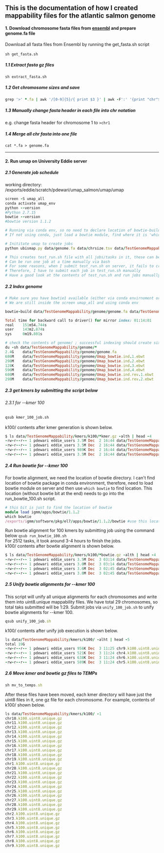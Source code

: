 ## This is the documentation of how I created mappability files for the atlantic salmon genome

#### 1. Download chromosome fasta files from [ensembl](https://ftp.ensembl.org/pub/release-108/fasta/salmo_salar/dna/) and prepare genome.fa file
Download all fasta files from Ensembl by running the get_fasta.sh script\
\
`sh get_fasta.sh`

##### 1.1 Extract fasta gz files

`sh extract_fasta.sh`

##### 1.2 Get chromosome sizes and save
```ruby
grep '>' *.fa | awk '/[0-9]{5}/{ print $3 }' | awk -F':' '{print "chr"$3"\t"$5}' > chrsize.tsv

```

##### 1.3 Manually change fasta header in each file into chr notation
e.g. change fasta header for chromosome 1 to `>chr1`

##### 1.4 Merge all chr fasta into one file
`cat *.fa > genome.fa`

---

#### 2. Run umap on University Eddie server

##### 2.1 Generate job schedule

working directory: /exports/eddie/scratch/pdewari/umap_salmon/umap/umap
```ruby
screen -S umap_all
conda activate umap_env
python --version
#Python 2.7.15
bowtie --version
#bowtie version 1.1.2

# Running via conda env, so no need to declare location of bowtie-build
# If not using conda, just load a bowtie module, find where it is 'which bowtie' and then use that location

# Inititate umap to create jobs
python ubismap.py data/genome.fa data/chrsize.tsv data/TestGenomeMappability all.q bowtie-build --kmer 100 150 -write_script test_run.sh

# This creates test_run.sh file with all jobs/tasks in it, these can be submitted to server directly, or
# Can be run one job at a time manually via bash
# For some reasons, when I submit test_run.sh on server, it fails to create kmers, presumably because it force uses python3
# Therefore, I have to submit each job in test_run.sh manually
# Have a good look at the contents of test_run.sh and run jobs manually (we will still use qsub to submit individual jobs)!!
```
##### 2.2 Index genome

```ruby
# Make sure you have bowtie1 available (either via conda envirnoment or by module load)
# We are still inside the screen umap_all and using conda env

bowtie-build data/TestGenomeMappability/genome/genome.fa data/TestGenomeMappability/genome/Umap_bowtie.ind

Total time for backward call to driver() for mirror index: 01:14:01
real    151m54.744s
user    143m2.874s
sys     0m19.801s

# check the contents of genome/ ; successful indexing should create six ebwt files
du -sh data/TestGenomeMappability/genome/*
2.4G	data/TestGenomeMappability/genome/genome.fa
686M	data/TestGenomeMappability/genome/Umap_bowtie.ind.1.ebwt
298M	data/TestGenomeMappability/genome/Umap_bowtie.ind.2.ebwt
128K	data/TestGenomeMappability/genome/Umap_bowtie.ind.3.ebwt
596M	data/TestGenomeMappability/genome/Umap_bowtie.ind.4.ebwt
686M	data/TestGenomeMappability/genome/Umap_bowtie.ind.rev.1.ebwt
298M	data/TestGenomeMappability/genome/Umap_bowtie.ind.rev.2.ebwt
```
##### 2.3 get kmers by submitting the script below

###### 2.3.1 for --kmer 100

`qsub kmer_100_job.sh` \
\
k100/ contents after kmer generation is shown below.

```ruby
$ ls data/TestGenomeMappability/kmers/k100/*kmer.gz -alth | head -4
-rw-r--r-- 1 pdewari eddie_users 3.5M Dec  2 16:44 data/TestGenomeMappability/kmers/k100/chr9.2510.100.kmer.gz
-rw-r--r-- 1 pdewari eddie_users 3.5M Dec  2 16:44 data/TestGenomeMappability/kmers/k100/chr9.2509.100.kmer.gz
-rw-r--r-- 1 pdewari eddie_users 989K Dec  2 16:44 data/TestGenomeMappability/kmers/k100/chr9.2511.100.kmer.gz
-rw-r--r-- 1 pdewari eddie_users 3.5M Dec  2 16:44 data/TestGenomeMappability/kmers/k100/chr9.2508.100.kmer.gz
```

##### 2.4 Run bowtie for --kmer 100
For bowtie alignment, we need the location of bowtie directory. I can't find location of bowtie package in conda environment, therefore, need to load
bowtie module on server and then use `which bowtie` to find location. This location (without bowtie bit at the end) needs to go into the run_bowtie_100.sh script.
```ruby
# this bit is just to find the location of bowtie
module load igmm/apps/bowtie/1.1.2
which bowtie
/exports/igmm/software/pkg/el7/apps/bowtie/1.1.2/bowtie #use this location without the 'bowtie' at the end
```
Run bowtie alignment for 100 kmers by submitting job using the command below
`qsub run_bowtie_100.sh` \
For 2512 tasks, it took around 3-4 hours to finish the jobs.
\
k100/ contents after bowtie alignment is shown below.

```ruby
$ ls data/TestGenomeMappability/kmers/k100/*bowtie.gz -alth | head -4
-rw-r--r-- 1 pdewari eddie_users 3.5M Dec  3 03:14 data/TestGenomeMappability/kmers/k100/chr9.2449.100.bowtie.gz
-rw-r--r-- 1 pdewari eddie_users 3.0M Dec  3 03:14 data/TestGenomeMappability/kmers/k100/chr9.2450.100.bowtie.gz
-rw-r--r-- 1 pdewari eddie_users 3.6M Dec  3 02:45 data/TestGenomeMappability/kmers/k100/chr9.2508.100.bowtie.gz
-rw-r--r-- 1 pdewari eddie_users 3.8M Dec  3 02:45 data/TestGenomeMappability/kmers/k100/chr9.2509.100.bowtie.gz
```
##### 2.5 Unify bowtie alignments for --kmer 100

This script will unify all unique alignments for each chromosomes and write them into uint8.unique mappability files. We have total 29 chromosomes, so total taks submitted will be 1:29. Submit jobs via `unify_100_job.sh` to unify bowtie alignments for --kmer 100.
```ruby
qsub unify_100_job.sh
```
k100/ contents after unify job execution is shown below.

```ruby
ls data/TestGenomeMappability/kmers/k100/ -alht | head -5
total 19G
-rw-r--r-- 1 pdewari eddie_users 956K Dec  3 11:25 chr9.k100.uint8.unique.gz
-rw-r--r-- 1 pdewari eddie_users 521K Dec  3 11:24 chr4.k100.uint8.unique.gz
-rw-r--r-- 1 pdewari eddie_users 638K Dec  3 11:24 chr6.k100.uint8.unique.gz
-rw-r--r-- 1 pdewari eddie_users 589K Dec  3 11:24 chr5.k100.uint8.unique.gz
```
##### 2.6 Move kmer and bowtie gz files to TEMPs
```ruby
sh mv_to_temps.sh
```
After these files have been moved, each kmer directory will have just the uint8 files in it, one gz file for each chromosome. For example, contents of k100/ shown below.
```ruby
ls data/TestGenomeMappability/kmers/k100/ -1 
chr10.k100.uint8.unique.gz
chr11.k100.uint8.unique.gz
chr12.k100.uint8.unique.gz
chr13.k100.uint8.unique.gz
chr14.k100.uint8.unique.gz
chr15.k100.uint8.unique.gz
chr16.k100.uint8.unique.gz
chr17.k100.uint8.unique.gz
chr18.k100.uint8.unique.gz
chr19.k100.uint8.unique.gz
chr1.k100.uint8.unique.gz
chr20.k100.uint8.unique.gz
chr21.k100.uint8.unique.gz
chr22.k100.uint8.unique.gz
chr23.k100.uint8.unique.gz
chr24.k100.uint8.unique.gz
chr25.k100.uint8.unique.gz
chr26.k100.uint8.unique.gz
chr27.k100.uint8.unique.gz
chr28.k100.uint8.unique.gz
chr29.k100.uint8.unique.gz
chr2.k100.uint8.unique.gz
chr3.k100.uint8.unique.gz
chr4.k100.uint8.unique.gz
chr5.k100.uint8.unique.gz
chr6.k100.uint8.unique.gz
chr7.k100.uint8.unique.gz
chr8.k100.uint8.unique.gz
chr9.k100.uint8.unique.gz
```
